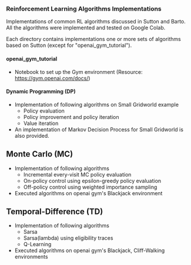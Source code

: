### Reinforcement Learning Algorithms Implementations
Implementations of common RL algorithms discussed in Sutton and Barto. All the algorithms were implemented and tested on Google Colab.

Each directory contains implementations one or more sets of algorithms based on Sutton (except for "openai_gym_tutorial").

#### openai_gym_tutorial
- Notebook to set up the Gym environment (Resource: https://gym.openai.com/docs/)

#### Dynamic Programming (DP)
- Implementation of following algorithms on Small Gridworld example
  - Policy evaluation
  - Policy improvement and policy iteration
  - Value iteration
- An implementation of Markov Decision Process for Small Gridworld is also provided.

## Monte Carlo (MC)
- Implementation of following algorithms
  - Incremental every-visit MC policy evaluation
  - On-policy control using epsilon-greedy policy evaluation
  - Off-policy control using weighted importance sampling
- Executed algorithms on openai gym's Blackjack environment

## Temporal-Difference (TD)
- Implementation of following algorithms
  - Sarsa
  - Sarsa(lambda) using eligibility traces
  - Q-Learning
- Executed algorithms on openai gym's Blackjack, Cliff-Walking environments
